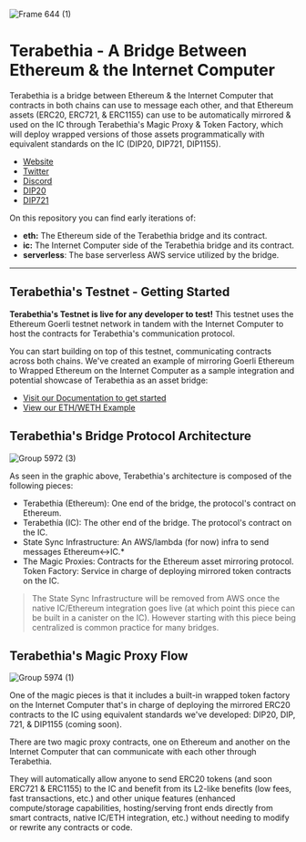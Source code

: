 ![Frame 644 (1)](https://user-images.githubusercontent.com/73345016/144523142-e67d4d3e-ae29-4e52-921e-b74fb64a57bb.png)
# Terabethia - A Bridge Between Ethereum & the Internet Computer

Terabethia is a bridge between Ethereum & the Internet Computer  that contracts in both chains can use to message each other, and that Ethereum assets (ERC20, ERC721, & ERC1155) can use to be automatically mirrored & used on the IC through Terabethia's Magic Proxy & Token Factory, which will deploy wrapped versions of those assets programmatically with equivalent standards on the IC (DIP20, DIP721, DIP1155).

- [Website](https://terabethia.ooo/)
- [Twitter](https://twitter.com/terabethia_)
- [Discord](https://discord.gg/yVEcEzmrgm)
- [DIP20](https://github.com/Psychedelic/DIP20)
- [DIP721](https://github.com/Psychedelic/DIP721)

On this repository you can find early iterations of:

- **eth:** The Ethereum side of the Terabethia bridge and its contract.
- **ic:** The Internet Computer side of the Terabethia bridge and its contract.
- **serverless**: The base serverless AWS service utilized by the bridge.

----

## Terabethia's Testnet - Getting Started

**Terabethia's Testnet is live for any developer to test!** This testnet uses the Ethereum Goerli testnet network in tandem with the Internet Computer to host the contracts for Terabethia's communication protocol.

You can start building on top of this testnet, communicating contracts across both chains. We've created an example of mirroring Goerli Ethereum to Wrapped Ethereum on the Internet Computer as a sample integration and potential showcase of Terabethia as an asset bridge:

- [Visit our Documentation to get started](https://docs.terabethia.ooo/)
- [View our ETH/WETH Example](https://docs.terabethia.ooo/terabethia-testnet/eth-weth/)

## Terabethia's Bridge Protocol Architecture 
![Group 5972 (3)](https://user-images.githubusercontent.com/73345016/144625840-621cbbed-d723-4624-be89-5f8aa69ce1f0.png)

As seen in the graphic above, Terabethia's architecture is composed of the following pieces:

- Terabethia (Ethereum): One end of the bridge, the protocol's contract on Ethereum.
- Terabethia (IC): The other end of the bridge. The protocol's contract on the IC.
- State Sync Infrastructure: An AWS/lambda (for now) infra to send messages Ethereum<->IC.*
- The Magic Proxies: Contracts for the Ethereum asset mirroring protocol.
Token Factory: Service in charge of deploying mirrored token contracts on the IC.

> The State Sync Infrastructure will be removed from AWS once the native IC/Ethereum integration goes live (at which point this piece can be built in a canister on the IC). However starting with this piece being centralized is common practice for many bridges.

## Terabethia's Magic Proxy Flow 
![Group 5974 (1)](https://user-images.githubusercontent.com/73345016/144625999-3098050f-ea08-413d-9176-0b1fb116db60.png)

One of the magic pieces is that it includes a built-in wrapped token factory on the Internet Computer that's in charge of deploying the mirrored ERC20 contracts to the IC using equivalent standards we've developed: DIP20, DIP, 721, & DIP1155 (coming soon).

There are two magic proxy contracts, one on Ethereum and another on the Internet Computer that can communicate with each other through Terabethia. 

They will automatically allow anyone to send ERC20 tokens (and soon ERC721 & ERC1155) to the IC and benefit from its L2-like benefits (low fees, fast transactions, etc.) and other unique features (enhanced compute/storage capabilities, hosting/serving front ends directly from smart contracts, native IC/ETH integration, etc.) without needing to modify or rewrite any contracts or code.
